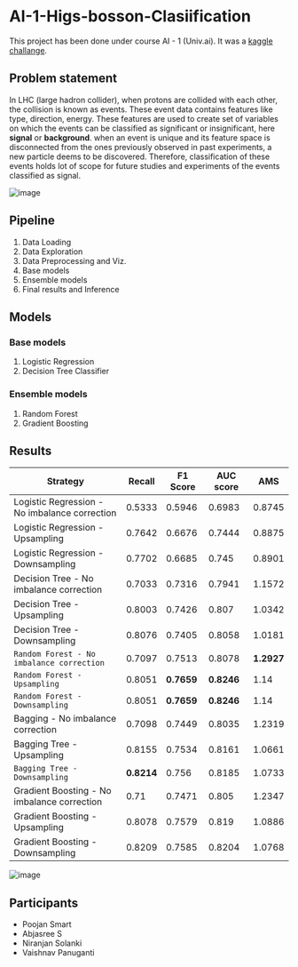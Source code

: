 # AI-1-Higs-bosson-Clasiification
This project has been done under course AI - 1 (Univ.ai).
It was a [kaggle challange](https://www.kaggle.com/competitions/higgs-boson
).

## Problem statement

In LHC (large hadron collider), when protons are collided with each other, the collision is known as events.
These event data contains features like type, direction, energy. These features are used to create set of variables on which the events can be classified as significant or insignificant, here **signal** or **background**.
when an event is unique and its feature space is disconnected from the ones previously observed in past experiments, a new particle deems to be discovered.
Therefore, classification of these events holds lot of scope for future studies and experiments of the events classified as signal.

![image](https://github.com/PoojanSmart/AI-1-Higs-bosson-Clasiification/blob/main/images/lhc.jpg)

## Pipeline
1. Data Loading
2. Data Exploration
3. Data Preprocessing and Viz.
4. Base models
5. Ensemble models
6. Final results and Inference

## Models

### Base models
1. Logistic Regression
2. Decision Tree Classifier

### Ensemble models
1. Random Forest
2. Gradient Boosting

## Results

| Strategy | Recall | F1 Score | AUC score | AMS|
| --- | --- | --- | --- | --- |
| Logistic Regression - No imbalance correction | 0.5333 |  0.5946  |   0.6983  | 0.8745 |
|        Logistic Regression - Upsampling       | 0.7642 |  0.6676  |   0.7444  | 0.8875 |
|       Logistic Regression - Downsampling      | 0.7702 |  0.6685  |   0.745   | 0.8901 |
| Decision Tree - No imbalance correction | 0.7033 |  0.7316  |   0.7941  | 1.1572 |
|        Decision Tree - Upsampling       | 0.8003 |  0.7426  |   0.807   | 1.0342 |
|       Decision Tree - Downsampling      | 0.8076 |  0.7405  |   0.8058  | 1.0181 |
| `Random Forest - No imbalance correction` | 0.7097 |  0.7513  |   0.8078  | **1.2927** |
|        `Random Forest - Upsampling`       | 0.8051 |  **0.7659**  |   **0.8246**  |  1.14  |
|       `Random Forest - Downsampling`      | 0.8051 |  **0.7659**  |   **0.8246**  |  1.14  |
| Bagging - No imbalance correction | 0.7098 |  0.7449  |   0.8035  | 1.2319 |
|     Bagging Tree - Upsampling     | 0.8155 |  0.7534  |   0.8161  | 1.0661 |
|    `Bagging Tree - Downsampling`    | **0.8214** |  0.756   |   0.8185  | 1.0733 |
| Gradient Boosting - No imbalance correction |  0.71  |  0.7471  |   0.805   | 1.2347 |
|        Gradient Boosting - Upsampling       | 0.8078 |  0.7579  |   0.819   | 1.0886 |
|       Gradient Boosting - Downsampling      | 0.8209 |  0.7585  |   0.8204  | 1.0768 |

![image](https://github.com/PoojanSmart/AI-1-Higs-bosson-Clasiification/blob/main/images/roc%20curve.png)

## Participants
- Poojan Smart
- Abjasree S
- Niranjan Solanki
- Vaishnav Panuganti
